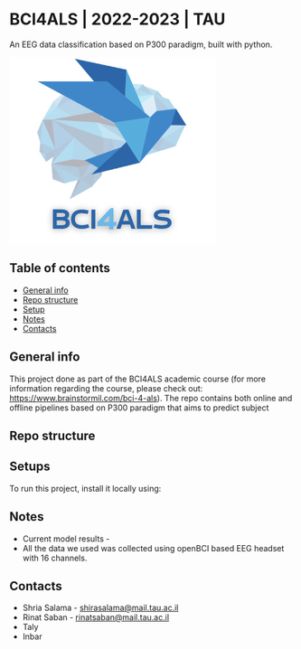 # BCI4ALS | 2022-2023 | TAU
An EEG data classification based on P300 paradigm, built with python.

![img.png](img.png)
## Table of contents
* [General info](#General-info)
* [Repo structure](#Repo-structure)
* [Setup](#Setups)
* [Notes](#notes)
* [Contacts](#Contacts)

## General info
This project done as part of the BCI4ALS academic course
(for more information regarding the course, please check out: https://www.brainstormil.com/bci-4-als). 
The repo contains both online and offline pipelines based on P300 paradigm that aims to predict subject  


## Repo structure



## Setups
To run this project, install it locally using:

## Notes
* Current model results - 
* All the data we used was collected using openBCI based EEG headset with 16 channels.

## Contacts
* Shria Salama - shirasalama@mail.tau.ac.il
* Rinat Saban - rinatsaban@mail.tau.ac.il
* Taly 
* Inbar 